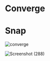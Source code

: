 # Converge
# Snap
![converge](https://user-images.githubusercontent.com/42323781/118398740-9e695a00-b677-11eb-8bd2-a28f9062e1fa.JPG)




![Screenshot (288)](https://user-images.githubusercontent.com/42323781/118398748-a628fe80-b677-11eb-8a08-80c64a192afb.png)

